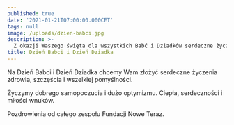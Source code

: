 ```yaml
---
published: true
date: '2021-01-21T07:00:00.000CET'
tags: null
image: /uploads/dzien-babci.jpg
description: >-
  Z okazji Waszego święta dla wszystkich Babć i Dziadków serdeczne życzenia od Fundacji Nowe Teraz.
title: Dzień Babci i Dzień Dziadka
---
```


Na Dzień Babci i Dzień Dziadka chcemy Wam złożyć serdeczne życzenia zdrowia, szczęścia i wszelkiej pomyślności. 

Życzymy dobrego samopoczucia i dużo optymizmu. Ciepła, serdeczności i miłości wnuków.

Pozdrowienia od całego zespołu Fundacji Nowe Teraz. 


